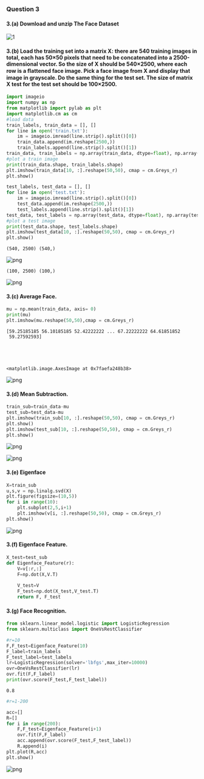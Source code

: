 ### Question 3

#### 3.(a) Download and unzip The Face Dataset
![1](1.png)

#### 3.(b) Load the training set into a matrix X: there are 540 training images in total, each has 50×50 pixels that need to be concatenated into a 2500-dimensional vector. So the size of X should be 540×2500, where each row is a ﬂattened face image. Pick a face image from X and display that image in grayscale. Do the same thing for the test set. The size of matrix X test for the test set should be 100×2500.




```python
import imageio
import numpy as np 
from matplotlib import pylab as plt 
import matplotlib.cm as cm 
#load data
train_labels, train_data = [], [] 
for line in open('train.txt'):
    im = imageio.imread(line.strip().split()[0])
    train_data.append(im.reshape(2500,))
    train_labels.append(line.strip().split()[1]) 
train_data, train_labels = np.array(train_data, dtype=float), np.array(train_labels, dtype=int)
#plot a train image
print(train_data.shape, train_labels.shape)
plt.imshow(train_data[10, :].reshape(50,50), cmap = cm.Greys_r) 
plt.show()

test_labels, test_data = [], [] 
for line in open('test.txt'):
    im = imageio.imread(line.strip().split()[0])
    test_data.append(im.reshape(2500,))
    test_labels.append(line.strip().split()[1]) 
test_data, test_labels = np.array(test_data, dtype=float), np.array(test_labels, dtype=int)
#plot a test image
print(test_data.shape, test_labels.shape)
plt.imshow(test_data[10, :].reshape(50,50), cmap = cm.Greys_r) 
plt.show()
```

    (540, 2500) (540,)



![png](output_3_1.png)


    (100, 2500) (100,)



![png](output_3_3.png)



#### 3.(c) Average Face.


```python
mu = np.mean(train_data, axis= 0)
print(mu)
plt.imshow(mu.reshape(50,50),cmap = cm.Greys_r)
```

    [59.25185185 56.10185185 52.42222222 ... 67.22222222 64.61851852
     59.27592593]





    <matplotlib.image.AxesImage at 0x7faefa248b38>




![png](output_5_2.png)



#### 3.(d) Mean Subtraction.


```python
train_sub=train_data-mu
test_sub=test_data-mu
plt.imshow(train_sub[10, :].reshape(50,50), cmap = cm.Greys_r) 
plt.show()
plt.imshow(test_sub[10, :].reshape(50,50), cmap = cm.Greys_r) 
plt.show()
```


![png](output_7_3.png)



![png](output_7_1.png)


#### 3.(e) Eigenface


```python
X=train_sub
u,s,v = np.linalg.svd(X)
plt.figure(figsize=(10,5))
for i in range(10):
    plt.subplot(2,5,i+1)
    plt.imshow(v[i, :].reshape(50,50), cmap = cm.Greys_r) 
plt.show()
```


![png](output_9_0.png)


#### 3.(f) Eigenface Feature.


```python
X_test=test_sub
def Eigenface_Feature(r):
    V=v[:r,:]
    F=np.dot(X,V.T)
    
    V_test=V
    F_test=np.dot(X_test,V_test.T)
    return F, F_test
```

#### 3.(g) Face Recognition.


```python
from sklearn.linear_model.logistic import LogisticRegression
from sklearn.multiclass import OneVsRestClassifier

#r=10
F,F_test=Eigenface_Feature(10)
F_label=train_labels
F_test_label=test_labels
lr=LogisticRegression(solver='lbfgs',max_iter=10000)
ovr=OneVsRestClassifier(lr)
ovr.fit(F,F_label)           
print(ovr.score(F_test,F_test_label))
```

    0.8



```python
#r=1-200

acc=[]
R=[]
for i in range(200):
    F,F_test=Eigenface_Feature(i+1)
    ovr.fit(F,F_label)
    acc.append(ovr.score(F_test,F_test_label))
    R.append(i)
plt.plot(R,acc)    
plt.show()
```


![png](output_14_0.png)

